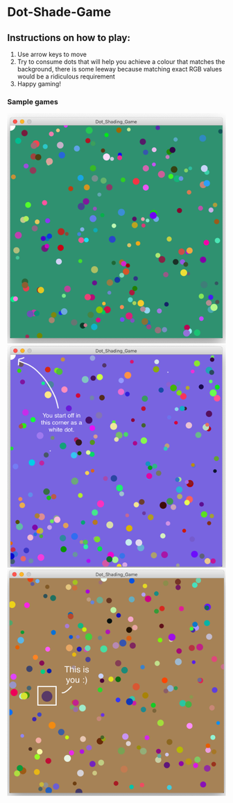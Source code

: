# Dot-Shade-Game

## Instructions on how to play:

1.	Use arrow keys to move
2.	Try to consume dots that will help you achieve a colour that matches the background, there is some leeway because matching exact RGB values would be a ridiculous requirement
3.	Happy gaming!

### Sample games

![screenshot of game](/images/3.png)
![screenshot of game](/images/2.png)
![screenshot of game](/images/1.png)
